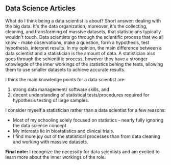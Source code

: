 ## Data Science Articles


What do I think being a data scientist is about? Short answer: dealing with the big data. 
It's the data organization, moreover, it's the collecting, cleaning, and transforming of massive datasets, that statisticians typically wouldn't touch. 
Data scientists go through the scientific process that we all know - 
make observations, make a question, form a hypothesis, test hypothesis, interpret results. 
In my opinion, the main difference between a data scientist and a statistician is the amount of data. 
A statistician also goes through the schientific process, however they have a stronger knowlegde of the inner workings of the statistics behing the tests, 
allowing them to use smaller datasets to achieve accurate results. 

I think the main knowledge points for a data scientist are: 
1. strong data management/ software skills, and 
2. decent understanding of statistical tests/procedures required for hypothesis testing of large samples.

I consider myself a statistician rather than a data scientist for a few reasons: 
* Most of my schooling solely focused on statistics - nearly fully ignoring the data science concept. 
* My interests lie in biostatistics and clinical trials.
* I find more joy out of the statistical processes than from data cleaning and working with massive datasets.


**Final note:** I recognize the necessity for data scientists and am excited to learn more about the inner workings of the role. 
